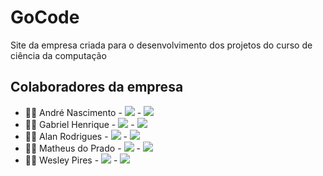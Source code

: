 # GoCode
Site da empresa criada para o desenvolvimento dos projetos do curso de ciência da computação

<h2>Colaboradores da empresa</h2>
<ul>
  <li>👨‍💻 André Nascimento - <a href=""><img src="https://img.shields.io/badge/GitHub-100000?style=for-the-badge&logo=github&logoColor=white" style="justify-content="center"/></a> - <a href=""><img src="https://img.shields.io/badge/LinkedIn-0077B5?style=for-the-badge&logo=linkedin&logoColor=white" /></a></li>
  <li>👨‍💻 Gabriel Henrique - <a href=""><img src="https://img.shields.io/badge/GitHub-100000?style=for-the-badge&logo=github&logoColor=white" /></a> - <a href=""><img src="https://img.shields.io/badge/LinkedIn-0077B5?style=for-the-badge&logo=linkedin&logoColor=white" /></a></li>
  <li>👨‍💻 Alan Rodrigues - <a href=""><img src="https://img.shields.io/badge/GitHub-100000?style=for-the-badge&logo=github&logoColor=white" /></a> - <a href=""><img src="https://img.shields.io/badge/LinkedIn-0077B5?style=for-the-badge&logo=linkedin&logoColor=white" /></a></li>
  <li>👨‍💻 Matheus do Prado - <a href=""><img src="https://img.shields.io/badge/GitHub-100000?style=for-the-badge&logo=github&logoColor=white" /></a> - <a href=""><img src="https://img.shields.io/badge/LinkedIn-0077B5?style=for-the-badge&logo=linkedin&logoColor=white" /></a></li>
  <li>👨‍💻 Wesley Pires - <a href=""><img src="https://img.shields.io/badge/GitHub-100000?style=for-the-badge&logo=github&logoColor=white" /></a> - <a href=""><img src="https://img.shields.io/badge/LinkedIn-0077B5?style=for-the-badge&logo=linkedin&logoColor=white" /></a></li>
</ul>
